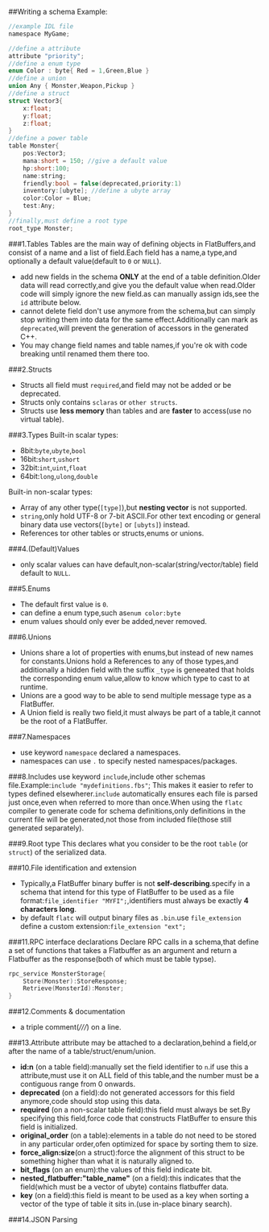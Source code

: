 ##Writing a schema
Example:
```c
//example IDL file
namespace MyGame;

//define a attribute
attribute "priority";
//define a enum type
enum Color : byte{ Red = 1,Green,Blue }
//define a union
union Any { Monster,Weapon,Pickup }
//define a struct
struct Vector3{
    x:float;
    y:float;
    z:float;
}
//define a power table
table Monster{
    pos:Vector3;
    mana:short = 150; //give a default value
    hp:short:100;
    name:string;
    friendly:bool = false(deprecated,priority:1)
    inventory:[ubyte]; //define a ubyte array
    color:Color = Blue;
    test:Any;
}
//finally,must define a root type
root_type Monster;
```

###1.Tables
Tables are the main way of defining objects in FlatBuffers,and consist of a name and a list of field.Each field has a name,a type,and optionally a default value(default to `0` or `NULL`).
* add new fields in the schema **ONLY** at the end of a table definition.Older data will read correctly,and give you the default value when read.Older code will simply ignore the new field.as can manually assign ids,see the `id` attribute below.
* cannot delete field don't use anymore from the schema,but can simply stop writing them into data for the same effect.Additionally can mark as `deprecated`,will prevent the generation of accessors in the generated C++.
* You may change field names and table names,if you're ok with code breaking until renamed them there too.

###2.Structs
* Structs all field must `required`,and field may not be added or be deprecated.
* Structs only contains `sclaras` or `other structs`.
* Structs use **less memory** than tables and are **faster** to access(use no virtual table).

###3.Types
Built-in scalar types:
* 8bit:`byte`,`ubyte`,`bool`
* 16bit:`short`,`ushort`
* 32bit:`int`,`uint`,`float`
* 64bit:`long`,`ulong`,`double`

Built-in non-scalar types:
* Array of any other type(`[type]`),but **nesting vector** is not supported.
* `string`,only hold UTF-8 or 7-bit ASCII.For other text encoding or general binary data use vectors(`[byte]` or `[ubyts]`) instead.
* References tor other tables or structs,enums or unions.

###4.(Default)Values
* only scalar values can have default,non-scalar(string/vector/table) field default to `NULL`.

###5.Enums
* The default first value is `0`.
* can define a enum type,such as`enum color:byte`
* enum values should only ever be added,never removed.

###6.Unions
* Unions share a lot of properties with enums,but instead of new names for constants.Unions hold a References to any of those types,and additionally a hidden field with the suffix `_type` is geneeated that holds the corresponding enum value,allow to know which type to cast to at runtime.
* Unions are a good way to be able to send multiple message type as a FlatBuffer.
* A Union field is really two field,it must always be part of a table,it cannot be the root of a FlatBuffer.

###7.Namespaces
* use keyword `namespace` declared a namespaces.
* namespaces can use `.` to specify nested namespaces/packages.

###8.Includes
use keyword `include`,include other schemas file.Example:`include "mydefinitions.fbs"`;
This makes it easier to refer to types defined elsewherer.`include` automatically ensures each file is parsed just once,even when referred to more than once.When using the `flatc` compiler to generate code for schema definitions,only definitions in the current file will be generated,not those from included file(those still generated separately).

###9.Root type
This declares what you consider to be the root `table` (or `struct`) of the serialized data.

###10.File identification and extension
* Typically,a FlatBuffer binary buffer is not **self-describing**.specify in a schema that intend for this type of FlatBuffer to be used as a file format:`file_identifier "MYFI";`,identifiers must always be exactly **4 characters long**.
* by default `flatc` will output binary files as `.bin`.use `file_extension` define a custom extension:`file_extension "ext";`

###11.RPC interface declarations
Declare RPC calls in a schema,that define a set of functions that takes a Flatbuffer as an argument and return a Flatbuffer as the response(both of which must be table typse).
```c
rpc_service MonsterStorage{
    Store(Monster):StoreResponse;
    Retrieve(MonsterId):Monster;
}
```
###12.Comments & documentation
* a triple comment(*///*) on a line.

###13.Attribute
attribute may be attached to a declaration,behind a field,or after the name of a table/struct/enum/union.
* **id:n** (on a table field):manually set the field identifier to `n`.if use this a attribute,must use it on ALL field of this table,and the number must be a contiguous range from 0 onwards.
* **deprecated** (on a field):do not generated accessors for this field anymore,code should stop using this data.
* **required** (on a non-scalar table field):this field must always be set.By specifying this field,force code that constructs FlatBuffer to ensure this field is initialized.
* **original_order** (on a table):elements in a table do not need to be stored in any particular order,ofen optimized for space by sorting them to size.
* **force_align:size**(on a struct):force the alignment of this struct to be something higher than what it is naturally aligned to.
* **bit_flags** (on an enum):the values of this field indicate bit.
* **nested_flatbuffer:"table_name"** (on a field):this indicates that the field(which must be a vector of ubyte) contains flatbuffer data.
* **key** (on a field):this field is meant to be used as a key when sorting a vector of the type of table it sits in.(use in-place binary search).

###14.JSON Parsing
